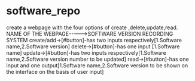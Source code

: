 # software_repo
create a webpage with the four options of create ,delete,update,read.
NAME OF THE WEBPAGE----->SOFTWARE VERSION RECORDING SYSTEM
create/add->[#button]-has two inputs respectively[1.Software name,2.Software version]
delete->[#button]-has one input [1.Software name]
update->[#button]-has two inputs respectively[1.Software name,2.Software version number to be updated]
read->[#button]-has one input and one output[1.Software name,2.Software version to be shown on the interface on the basis of user input]
